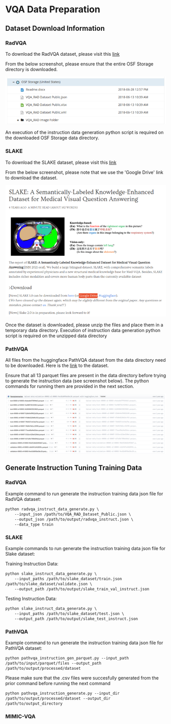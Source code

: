 # VQA Data Preparation

## Dataset Download Information

### RadVQA
To download the RadVQA dataset, please visit this [link](https://osf.io/89kps/)

From the below screenshot, please ensure that the entire OSF Storage directory is downloaded.

![image](../../images/radvqa_osf.png)

An execution of the instruction data generation python script is required on the downloaded OSF Storage data directory.

### SLAKE
To download the SLAKE dataset, please visit this [link](https://www.med-vqa.com/slake/)

From the below screenshot, please note that we use the 'Google Drive' link to download the dataset.

![image](../../images/slake_web.png)

Once the dataset is downloaded, please unzip the files and place them in a temporary data directory. Execution of instruction data generation python script is required on the unzipped data directory

### PathVQA
All files from the huggingface PathVQA dataset from the data directory need to be downloaded. Here is the [link](https://huggingface.co/datasets/flaviagiammarino/path-vqa) to the dataset.

Ensure that all 13 parquet files are present in the data directory before trying to generate the instruction data (see screenshot below). The python commands for running them are provided in the next section.

![image](../../images/pathvqa_hf.png)

## Generate Instruction Tuning Training Data
### RadVQA
Example command to run generate the instruction training data json file for RadVQA dataset:

```
python radvqa_instruct_data_generate.py \
    --input_json /path/to/VQA_RAD_Dataset_Public.json \
    --output_json /path/to/output/radvqa_instruct.json \
    --data_type train
```

### SLAKE
Example commands to run generate the instruction training data json file for Slake dataset:

Training Instruction Data:
```
python slake_instruct_data_generate.py \
    --input_paths /path/to/slake_dataset/train.json /path/to/slake_dataset/validate.json \
    --output_path /path/to/output/slake_train_val_instruct.json
```
Testing Instruction Data:
```
python slake_instruct_data_generate.py \
    --input_paths /path/to/slake_dataset/test.json \
    --output_path /path/to/output/slake_test_instruct.json
```

### PathVQA
Example command to run generate the instruction training data json file for PathVQA dataset:

```
python pathvqa_instruction_gen_parquet.py --input_path /path/to/input/parquet/files --output_path /path/to/output/processed/dataset
```
Please make sure that the .csv files were succesfully generated from the prior command before running the next command
```
python pathvqa_instruction_generate.py --input_dir /path/to/output/processed/dataset --output_dir /path/to/output_directory
```

### MIMIC-VQA

